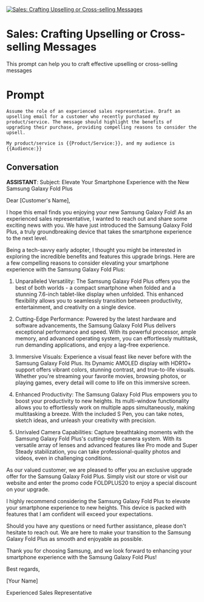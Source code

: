 
[![ Sales: Crafting Upselling or Cross-selling Messages](https://flow-prompt-covers.s3.us-west-1.amazonaws.com/icon/realistic/real_6.png)]()
#  Sales: Crafting Upselling or Cross-selling Messages 
This prompt can help you to craft effective upselling or cross-selling messages

# Prompt

```
Assume the role of an experienced sales representative. Draft an upselling email for a customer who recently purchased my product/service. The message should highlight the benefits of upgrading their purchase, providing compelling reasons to consider the upsell.

My product/service is {{Product/Service:}}, and my audience is {{Audience:}}

```

## Conversation

**ASSISTANT**: Subject: Elevate Your Smartphone Experience with the New Samsung Galaxy Fold Plus



Dear [Customer's Name],



I hope this email finds you enjoying your new Samsung Galaxy Fold! As an experienced sales representative, I wanted to reach out and share some exciting news with you. We have just introduced the Samsung Galaxy Fold Plus, a truly groundbreaking device that takes the smartphone experience to the next level.



Being a tech-savvy early adopter, I thought you might be interested in exploring the incredible benefits and features this upgrade brings. Here are a few compelling reasons to consider elevating your smartphone experience with the Samsung Galaxy Fold Plus:



1. Unparalleled Versatility: The Samsung Galaxy Fold Plus offers you the best of both worlds - a compact smartphone when folded and a stunning 7.6-inch tablet-like display when unfolded. This enhanced flexibility allows you to seamlessly transition between productivity, entertainment, and creativity on a single device.



2. Cutting-Edge Performance: Powered by the latest hardware and software advancements, the Samsung Galaxy Fold Plus delivers exceptional performance and speed. With its powerful processor, ample memory, and advanced operating system, you can effortlessly multitask, run demanding applications, and enjoy a lag-free experience.



3. Immersive Visuals: Experience a visual feast like never before with the Samsung Galaxy Fold Plus. Its Dynamic AMOLED display with HDR10+ support offers vibrant colors, stunning contrast, and true-to-life visuals. Whether you're streaming your favorite movies, browsing photos, or playing games, every detail will come to life on this immersive screen.



4. Enhanced Productivity: The Samsung Galaxy Fold Plus empowers you to boost your productivity to new heights. Its multi-window functionality allows you to effortlessly work on multiple apps simultaneously, making multitasking a breeze. With the included S Pen, you can take notes, sketch ideas, and unleash your creativity with precision.



5. Unrivaled Camera Capabilities: Capture breathtaking moments with the Samsung Galaxy Fold Plus's cutting-edge camera system. With its versatile array of lenses and advanced features like Pro mode and Super Steady stabilization, you can take professional-quality photos and videos, even in challenging conditions.



As our valued customer, we are pleased to offer you an exclusive upgrade offer for the Samsung Galaxy Fold Plus. Simply visit our store or visit our website and enter the promo code FOLDPLUS20 to enjoy a special discount on your upgrade.



I highly recommend considering the Samsung Galaxy Fold Plus to elevate your smartphone experience to new heights. This device is packed with features that I am confident will exceed your expectations.



Should you have any questions or need further assistance, please don't hesitate to reach out. We are here to make your transition to the Samsung Galaxy Fold Plus as smooth and enjoyable as possible.



Thank you for choosing Samsung, and we look forward to enhancing your smartphone experience with the Samsung Galaxy Fold Plus!



Best regards,



[Your Name]

Experienced Sales Representative


